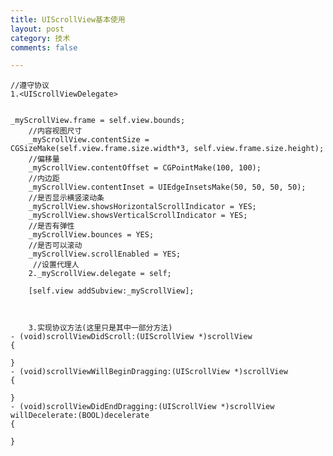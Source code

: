 ```yaml
---
title: UIScrollView基本使用
layout: post
category: 技术
comments: false

---
```


	//遵守协议
	1.<UIScrollViewDelegate>


	_myScrollView.frame = self.view.bounds;
        //内容视图尺寸
        _myScrollView.contentSize = CGSizeMake(self.view.frame.size.width*3, self.view.frame.size.height);
        //偏移量
        _myScrollView.contentOffset = CGPointMake(100, 100);
        //内边距
        _myScrollView.contentInset = UIEdgeInsetsMake(50, 50, 50, 50);
        //是否显示横竖滚动条
        _myScrollView.showsHorizontalScrollIndicator = YES;
        _myScrollView.showsVerticalScrollIndicator = YES;
        //是否有弹性
        _myScrollView.bounces = YES;
        //是否可以滚动
        _myScrollView.scrollEnabled = YES;
         //设置代理人
        2._myScrollView.delegate = self;
        
        [self.view addSubview:_myScrollView];
        
        
        
     	3.实现协议方法(这里只是其中一部分方法)
	- (void)scrollViewDidScroll:(UIScrollView *)scrollView
	{
	    
	}
	- (void)scrollViewWillBeginDragging:(UIScrollView *)scrollView
	{
	    
	}
	- (void)scrollViewDidEndDragging:(UIScrollView *)scrollView willDecelerate:(BOOL)decelerate
	{
	    
	}
        